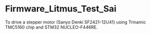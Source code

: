 # Firmware_Litmus_Test_Sai
To drive a stepper  motor (Sanyo Denki SF2421-12U41) using Trinamic TMC5160 chip and  STM32 NUCLEO-F446RE.
